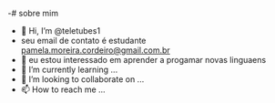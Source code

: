 -# sobre mim
-  👋 Hi, I’m @teletubes1
- seu email de contato é estudante pamela.moreira.cordeiro@gmail.com.br
-  👀 eu estou interessado em aprender a progamar novas linguaens
- 🌱 I’m currently learning ...
- 💞️ I’m looking to collaborate on ...
- 📫 How to reach me ...


<!---
9
teletubes1/teletubes1 is a ✨ special ✨ repository because its `README.md` (this file) appears on your GitHub profile.
10
You can click the Preview link to take a look at your changes.
11
--->
